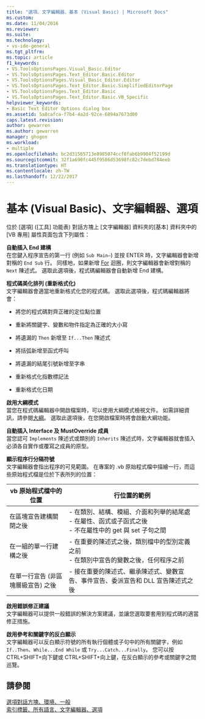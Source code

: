 ```yaml
---
title: "選項、文字編輯器、基本 (Visual Basic) | Microsoft Docs"
ms.custom: 
ms.date: 11/04/2016
ms.reviewer: 
ms.suite: 
ms.technology:
- vs-ide-general
ms.tgt_pltfrm: 
ms.topic: article
f1_keywords:
- VS.ToolsOptionsPages.Visual_Basic.Editor
- VS.ToolsOptionsPages.Text_Editor.Basic.Editor
- VS.ToolsOptionsPages.Visual_Basic_Editor.Editor
- VS.ToolsOptionsPages.Text_Editor.Basic.SimplifiedEditorPage
- VS.ToolsOptionsPages.Text_Editor.Basic
- VS.ToolsOptionsPages.Text_Editor.Basic.VB_Specific
helpviewer_keywords:
- Basic Text Editor Options dialog box
ms.assetid: 5a8cafca-f7b4-4a2d-92ce-6894a7673d00
caps.latest.revision: 
author: gewarren
ms.author: gewarren
manager: ghogen
ms.workload:
- multiple
ms.openlocfilehash: bc2d31565713e8985074ccf8fab6b9904f52199d
ms.sourcegitcommit: 32f1a690fc445f9586d53698fc82c7debd784eeb
ms.translationtype: HT
ms.contentlocale: zh-TW
ms.lasthandoff: 12/22/2017
---
```

# <a name="options-text-editor-basic-visual-basic"></a>基本 (Visual Basic)、文字編輯器、選項
位於 [選項] ([工具] 功能表) 對話方塊上 [文字編輯器] 資料夾的[基本] 資料夾中的 [VB 專用] 屬性頁面包含下列屬性：  
  
 **自動插入 End 建構**  
 在您鍵入程序宣告的第一行 (例如 `Sub Main—`) 並按 ENTER 時，文字編輯器會新增對稱的 `End Sub` 行。 同樣地，如果新增 [For](/dotnet/visual-basic/language-reference/statements/for-next-statement) 迴圈，則文字編輯器會新增對稱的 `Next` 陳述式。 選取此選項後，程式碼編輯器會自動新增 End 建構。  
  
 **程式碼美化排列 (重新格式化)**  
 文字編輯器會適當地重新格式化您的程式碼。 選取此選項後，程式碼編輯器將會：  
  
-   將您的程式碼對齊正確的定位點位置  
  
-   重新將關鍵字、變數和物件指定為正確的大小寫  
  
-   將遺漏的 `Then` 新增至 `If...Then` 陳述式  
  
-   將括弧新增至函式呼叫  
  
-   將遺漏的結尾引號新增至字串  
  
-   重新格式化指數標記法  
  
-   重新格式化日期  
  
**啟用大綱模式**  
當您在程式碼編輯器中開啟檔案時，可以使用大綱模式檢視文件。 如需詳細資訊，請參閱[大綱](../../ide/outlining.md)。 選取此選項後，在您開啟檔案時將會啟動大綱功能。  
  
**自動插入 Interface 及 MustOverride 成員**  
當您認可 `Implements` 陳述式或類別的 `Inherits` 陳述式時，文字編輯器就會插入必須各自實作或覆寫之成員的原型。  
  
**顯示程序行分隔符號**  
文字編輯器會指出程序的可見範圍。 在專案的 .vb 原始程式檔中描繪一行，而這些原始程式檔是位於下表所列的位置：  
  
|vb 原始程式檔中的位置|行位置的範例|  
|---------------------------------|------------------------------|  
|在區塊宣告建構關閉之後|-   在類別、結構、模組、介面和列舉的結尾處<br />-   在屬性、函式或子函式之後<br />-   不在屬性中的 get 與 set 子句之間|  
|在一組的單一行建構之後|-   在重要的陳述式之後，類別檔中的型別定義之前<br />-   在類別中宣告的變數之後，任何程序之前|  
|在單一行宣告 (非區塊層級宣告) 之後|-   接在重要的陳述式、繼承陳述式、變數宣告、事件宣告、委派宣告和 DLL 宣告陳述式之後|  
  
**啟用錯誤修正建議**  
文字編輯器可以提供一般錯誤的解決方案建議，並讓您選取要套用到程式碼的適當修正措施。  
  
**啟用參考和關鍵字的反白顯示**  
文字編輯器可以反白顯示符號的所有執行個體或子句中的所有關鍵字，例如 `If..Then`、`While...End While` 或 `Try...Catch...Finally`。 您可以按 CTRL+SHIFT+向下鍵或 CTRL+SHIFT+向上鍵，在反白顯示的參考或關鍵字之間巡覽。  
  
## <a name="see-also"></a>請參閱  
[選項對話方塊、環境、一般](../../ide/reference/general-environment-options-dialog-box.md)   
[索引標籤、所有語言、文字編輯器、選項](../../ide/reference/options-text-editor-all-languages-tabs.md)
